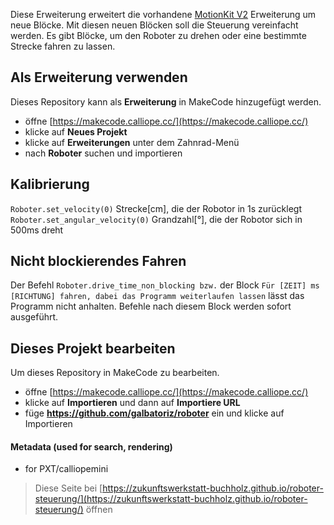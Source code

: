 Diese Erweiterung erweitert die vorhandene [MotionKit V2](https://github.com/tinysuperlab/MotionKitV2) Erweiterung um neue Blöcke. Mit diesen neuen Blöcken soll die Steuerung vereinfacht werden. Es gibt Blöcke, um den Roboter zu drehen oder eine bestimmte Strecke fahren zu lassen.

## Als Erweiterung verwenden

Dieses Repository kann als **Erweiterung** in MakeCode hinzugefügt werden.

* öffne [https://makecode.calliope.cc/](https://makecode.calliope.cc/)
* klicke auf **Neues Projekt**
* klicke auf **Erweiterungen** unter dem Zahnrad-Menü
* nach **Roboter** suchen und importieren

## Kalibrierung

`Roboter.set_velocity(0)` Strecke[cm], die der Robotor in 1s zurücklegt
`Roboter.set_angular_velocity(0)` Grandzahl[°], die der Robotor sich in 500ms dreht

## Nicht blockierendes Fahren

Der Befehl `Roboter.drive_time_non_blocking bzw.` der Block `Für [ZEIT] ms [RICHTUNG] fahren, dabei das Programm weiterlaufen lassen` lässt das Programm nicht anhalten. Befehle nach diesem Block werden sofort ausgeführt.

## Dieses Projekt bearbeiten

Um dieses Repository in MakeCode zu bearbeiten.

* öffne [https://makecode.calliope.cc/](https://makecode.calliope.cc/)
* klicke auf **Importieren** und dann auf **Importiere URL**
* füge **https://github.com/galbatoriz/roboter** ein und klicke auf Importieren

#### Metadata (used for search, rendering)

* for PXT/calliopemini
<script src="https://makecode.com/gh-pages-embed.js"></script><script>makeCodeRender("{{ site.makecode.home_url }}", "{{ site.github.owner_name }}/{{ site.github.repository_name }}");</script>


> Diese Seite bei [https://zukunftswerkstatt-buchholz.github.io/roboter-steuerung/](https://zukunftswerkstatt-buchholz.github.io/roboter-steuerung/) öffnen
